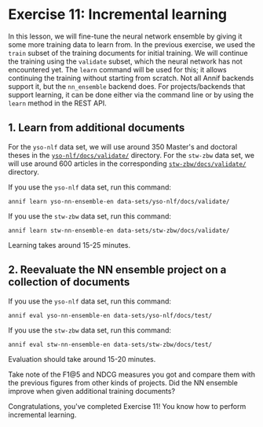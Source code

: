 # Exercise 11: Incremental learning

In this lesson, we will fine-tune the neural network ensemble by giving it
some more training data to learn from. In the previous exercise, we used the
`train` subset of the training documents for initial training. We will
continue the training using the `validate` subset, which the neural network
has not encountered yet. The `learn` command will be used for this; it
allows continuing the training without starting from scratch. Not all Annif
backends support it, but the `nn_ensemble` backend does. For
projects/backends that support learning, it can be done either via the
command line or by using the `learn` method in the REST API.

## 1. Learn from additional documents

For the `yso-nlf` data set, we will use around 350 Master's and doctoral
theses in the
[`yso-nlf/docs/validate/`](../data-sets/yso-nlf/docs/validate)
directory. For the `stw-zbw` data set, we will use around 600 articles
in the corresponding
[`stw-zbw/docs/validate/`](../data-sets/stw-zbw/docs/validate) directory.

If you use the `yso-nlf` data set, run this command:

    annif learn yso-nn-ensemble-en data-sets/yso-nlf/docs/validate/

If you use the `stw-zbw` data set, run this command:

    annif learn stw-nn-ensemble-en data-sets/stw-zbw/docs/validate/

Learning takes around 15-25 minutes.

## 2. Reevaluate the NN ensemble project on a collection of documents

If you use the `yso-nlf` data set, run this command:

    annif eval yso-nn-ensemble-en data-sets/yso-nlf/docs/test/

If you use the `stw-zbw` data set, run this command:

    annif eval stw-nn-ensemble-en data-sets/stw-zbw/docs/test/

Evaluation should take around 15-20 minutes.

Take note of the F1@5 and NDCG measures you got and compare them with the
previous figures from other kinds of projects. Did the NN ensemble improve
when given additional training documents?

Congratulations, you've completed Exercise 11! You know how to perform
incremental learning.
